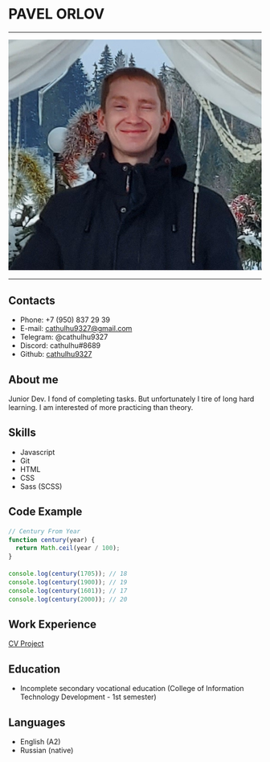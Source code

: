# PAVEL ORLOV

---

![Pavel Orlov](avatar.jpg)

---

## Contacts
- Phone: +7 (950) 837 29 39
- E-mail: cathulhu9327@gmail.com
- Telegram: @cathulhu9327
- Discord: cathulhu#8689
- Github: [cathulhu9327](https://github.com/cathulhu9327)

## About me
Junior Dev. I fond of completing tasks. But unfortunately I tire of long hard learning. I am interested of more practicing than theory.   

## Skills
- Javascript
- Git
- HTML
- CSS
- Sass (SCSS)

## Code Example
```javascript
// Century From Year
function century(year) {
  return Math.ceil(year / 100);
}

console.log(century(1705)); // 18
console.log(century(1900)); // 19
console.log(century(1601)); // 17
console.log(century(2000)); // 20
```

## Work Experience
[CV Project](https://github.com/cathulhu9327/rsschool-cv)


## Education
- Incomplete secondary vocational education (College of Information Technology Development - 1st semester)


## Languages
- English (A2)
- Russian (native)